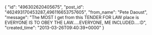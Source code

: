  {
   "id": "496302620405675",
   "post_id": "462493170453287_496116653757605",
   "from_name": "Pete Daoust",
   "message": "The MOST I get from this TENDER FOR LAW place is EVERYONE IS TO OBEY THE LAW.....EVERYONE, ME INCLUDED....:D",
   "created_time": "2013-03-26T09:40:39+0000"
 }
